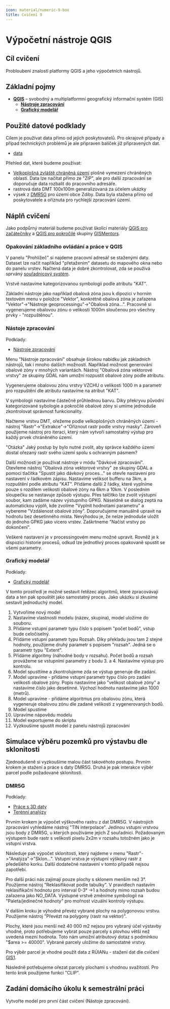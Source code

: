 ```yaml
---
icon: material/numeric-9-box
title: Cvičení 9
---
```


# Výpočetní nástroje QGIS

## Cíl cvičení

Probloubení znalostí platformy QGIS a jeho výpočetních nástrojů.

## Základní pojmy

- [**QGIS**](https://qgis.org) – svobodný a multiplatformní geografický informační systém (GIS)
    - [**Nástroje zpracování**](https://gismentors.github.io/qgis-pokrocily/geoprocessing/index.html)
    - [**Grafický modelář**](https://gismentors.github.io/qgis-pokrocily/modeler/index.html)

## Použité datové podklady

Cílem je používat data přímo od jejich poskytovatelů. Pro okrajové případy a případ technických problémů je ale připraven balíček již připravených dat.
- [data](https://geo.fsv.cvut.cz/vyuka/155gis2/cviceni/8/data.zip)

Přehled dat, které budeme používat:

- [Velkoplošná zvláště chráněná území](https://data.nature.cz/ds/3)  plošné vymezení chráněných oblastí. Data lze načítat přímo ze "ZIP", ale pro další zpracování se doporučuje data rozbalit do pracovního adresáře.
- rastrová data DMT 100x100m generalizovaná za účelem ukázky
- výsek z [DMR5G](https://ags.cuzk.cz/geoprohlizec/?atom=dmr5g) pro území obce Zdiby. Data byla stažena přímo od poskytovatele a oříznuta pro rychlejší zpracování území.

## Náplň cvičení

Jako podpůrný materiál budeme používat školící materiály [QGIS pro
začátečníky](https://gismentors.github.io/qgis-zacatecnik) a [QGIS pro pokročilé](https://gismentors.github.io/qgis-pokrocily/) skupiny
[GISMentors](https://gismentors.cz).

### Opakování základního ovládání a práce v QGIS

 
V panelu "Prohlížeč" si najdeme pracovní adresář se staženými daty. Dataset lze načít například "přetažením" datasetu  do mapového okna nebo do panelu vrstev. Načtená data je dobré zkontrolovat, zda se používá sprváný [souřadnicový systém](https://gismentors.github.io/qgis-zacatecnik/intro/import_export.html#vyber-souradnicoveho-systemu).

Vrstvě nastavíme kategorizovanou symbologii podle atributu "KAT".

Základní nástroje jako například obalová zóna jsou k dipozici v horním textovém menu v položce "Vektor", konkrétně obalová zóna je zařazena "Vektor"->"Nástroje geoprocessingu"->"Obalová zóna...". Pracovně si  vygenerujeme obalovou zónu o velikosti 1000m sloučenou pro všechny prvky - "rozpuštěnou".

### Nástoje zpracování

Podklady:

- [Nástroje zpracování](https://gismentors.github.io/qgis-pokrocily/geoprocessing/index.html)

Menu "Nástroje zpracování" obsahuje širokou nabídku jak základních nástrojů, tak i mnoho dalších možností. Například možnost generování obalové zóny v mnohých variantách. Nástroj "Obalová zóna vektorové vrstvy" ze skupiny GDAL nám umožní rozpustit obalové zóny podle atributu.

Vygenerujeme obalovou zónu vrstvy VZCHU o velikosti 1000 m a parametr pro rozpuštění dle atributu nastavíme na atribut "KAT".

V symbologii nastavíme částečně průhlednou barvu. Díky překryvu původní kategorizované sybologie a pokročilé obalové zóny si umíme jednoduše zkontrolovat správnost funkcionality.

Načteme vrstvu DMT, ořežeme podle velkoplošných chráněných území - nástroj "Rastr"->"Extrakce"->"Oříznout rastr podle vrstvy masky". Zároveň použijeme nástroj pro iteraci, který nám vytvoří samostatný výstup pro každý prvek chráněného území.

"Otázka"
Jaký postup by bylo nutné zvolit, aby správce každého území dostal ořezaný rastr svého území spolu s ochranným pásmem?

Další možností je používat nástroje v módu "Dávkové zpracování". Otevřeme nástroj "Obalová zóna vektorové vrstvy" ze skupiny GDAL a pomocí tlačítka "Spustit jako dávkový proces..." se otevře nastavení pro nastavení v řádkovém zápisu. Nastavíme veliksot bufferu na 3km, a rozpuštění podle atributu "KAT". 
Přidáme další 2 řádky, které vyplníme pouze s rozdílem velikosti obalové zóny na 6km a 10km.
V posledním sloupečku se nastavuje způsob výstupu. Přes talčítko lze zvolit výstupní soubor, kam zadáme název výstupního GPKG. Náseldně se dialog zeptá na automatickou výplň, kde zvolíme "Vyplnit hodnotami parametru" a vybereme "Vzdálenost obalové zóny". Doporučujeme manuálně upravit na hodnotu bez desetinného místa. 
Nevýhodou je, že nelze jednoduše uložit do jednoho GPKG jako vícero vrstev.
Zaškrtneme "Načíst vrstvy po dokončení".

Veškeré nastavení je v processingovém menu možné upravit. Rovněž je k dispozici historie procesů, odkud lze jednotlivý proces opakovaně spustit se všemi parametry.

### Grafický modelář

Podklady:

- [Grafický modelář](https://gismentors.github.io/qgis-pokrocily/modeler/index.html)

V tomto prostředí je možné sestavit řetězec algoritmů, které zpracovávají data a ten pak spouštět jako samostatný proces. Jako ukázku si zkusíme sestavit jednoduchý model.

1. Vytvoříme nový model
2. Nastavíme vlastnosti modelu (název, skupina), model uložíme do souboru.
3. Přidáme vstupní parametr typu číslo s popisem "počet bodů", vstup bude celočíselný.
4. Přidáme vstupní parametr typu Rozsah. Díky překladu jsou tam 2 stejné hodnoty, použijeme druhý parametr s popisem "rozsah". Jedná se o parametr typu "Extent".
5. Přidáme algoritmy (náhodné body v rozsahu). Počet bodů a rozsah provážeme se vstupními parametry z bodu 3. a 4. Nastavíme výstup pro kontrolu.
7. Model spusttíme a zkontrolujeme zda se výstup generuje dle zadání.
8. Model upravíme - přídáme vstupní parametr typu číslo pro zadání velikosti obalové zóny. Popis nastavíme jako "velikost obalové zóny" a nastavíme číslo jako desetinné. Výchozí hodnotu nastavíme jako 1000 (metrů).
9. Model upravíme - přídáme algoritmus pro obalovou zónu, která vygeneruje obalovou zónu dle zadané velikosti z vygenerovaných bodů.
10. Model spustíme
11. Upravíme nápovědu modelu
12. Model exportujeme do skriptu
13. Vyzkoušíme spustít model z panelu nástrojů zpracování

## Simulace výběru pozemků pro výstavbu dle sklonitosti

Zjednodušeně si vyzkoušíme malou část takovéhoto postupu.
Prvním krokem je stažení a práce s daty DMR5G. Druhá je pak interakce výběr parcel podle požadované sklonitosti.

### DMR5G

Podklady:

- [Práce s 3D daty](https://gismentors.github.io/qgis-pokrocily/3d/index.html)
- [Terénní analýzy](https://gismentors.github.io/qgis-zacatecnik/rastrova_data/rastr_terenni_analyzy.html)

Prvním krokem je výpočet výškového rastru z dat DMR5G. V nástrojích zpracování vyhledáme nástroj "TIN interpolace". Jedinou vstupní vrstvou jsou body z DMR5G, u kterých používáme jejich Z souřadnici. 
Požadovaným výstupem bude rastr s velikostí pixelu 2x2m v rozsahu totožném jako je vstupní vrstva. 

Následuje pak výpočet sklonitosti, který najdeme v menu "Rastr"->"Analýza"->"Sklon...". Vstupní vrstva je výstupní výškový rastr z předešlého korku. Další dodatečné nastavení v tomto případě nejsou zapotřebí.

Pro další práci nás zajímají pouze plochy s sklonem menším než 3°. Použijeme nástroj "Reklasifikovat podle tabulky". V pravidlech nastavím reklasifikační hodnotu pro interval 0-3° ->1 a hodnoty mimo rozsah  budou zařazena jako NO_DATA. Výstupné vrstvě změníme symbologii na "Paleta/jedinečné hodnoty" pro mořnost vizuální kontroly výstupu.

V dalším kroku je výhodné převéz vybrané plochy na polygonovou vrstvu. Použijeme nástroj "Převézt na polygony (rastr na vektor)".

Plochy, které jsou menší než 40 000 m2 nejsou pro vybraný účel výstavby vhodné, proto potřebujeme vybrat pouze parcely s plovhou větší než uvedená mezní hodnota. Toto nám umožní atributový dotaz s podmínkou "$area  >=  40000". Vybrané parcely uložíme do samostatné vrstvy.

Pro výběr parcel je vhodné použít data z RÚIANu - stažení dat dle cvičení [GIS1](https://k155cvut.github.io/gis-1/cviceni/cviceni9/).

Následně potřebujeme ořezat parcely plochami s vhodnou svažitostí. Pro tento krok použijeme funkci "CLIP".




## Zadání domácího úkolu k semestrální práci

Vytvořte model pro první část cvičení (Nástoje zpracování).
